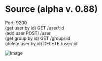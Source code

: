 # Source (alpha v. 0.88)
Port: 9200 \
(get user by id) GET /user/:id \
(add user POST) /user \
(get group by id) GET /group/:id \
(delete user by id) DELETE /user/:id 

![Image](https://github.com/fil1n/source/blob/master/image.jpg?raw=true)

